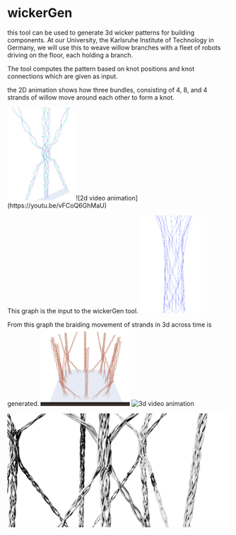 # wickerGen
this tool can be used to generate 3d wicker patterns for building components. At our University, the Karlsruhe Institute of Technology in Germany, we will use this to weave willow branches with a fleet of robots driving on the floor, each holding a branch.

The tool computes the pattern based on knot positions and knot connections which are given as input.

the 2D animation shows how three bundles, consisting of 4, 8, and 4 strands of willow move around each other to form a knot.

<img src="https://github.com/ottozastrow/wickerGen/blob/3ea97578f3346ccb5ad527fe53d3a53e3e7b73f5/images/3d%20knot%20with%203%20inputs.png" width="30%"/>
![2d video animation](https://youtu.be/vFCoQ6GhMaU)


This graph is the input to the wickerGen tool.
<img src="https://github.com/ottozastrow/wickerGen/blob/a4458d3a5dc8888d48d74b991b4385bf3921aa22/images/module%20graph.png" width="30%"/>


From this graph the braiding movement of strands in 3d across time is generated.
<img src="https://github.com/ottozastrow/wickerGen/blob/a4458d3a5dc8888d48d74b991b4385bf3921aa22/images/snip%20from%203d%20braid%20video.png" width="40%"/>
![3d video animation](https://youtu.be/ixJlgMRt51A)


<img src="https://github.com/ottozastrow/wickerGen/blob/aa4d645499e42305e3c282427227b58d925d0c1f/images/3d%20braided%20visualization.jpeg"/>


